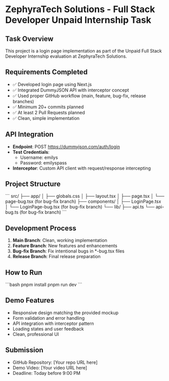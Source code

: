 # ZephyraTech Solutions - Full Stack Developer Unpaid Internship Task

## Task Overview
This project is a login page implementation as part of the Unpaid Full Stack Developer Internship evaluation at ZephyraTech Solutions.

## Requirements Completed
- ✅ Developed login page using Next.js
- ✅ Integrated DummyJSON API with interceptor concept
- ✅ Used proper GitHub workflow (main, feature, bug-fix, release branches)
- ✅ Minimum 20+ commits planned
- ✅ At least 2 Pull Requests planned
- ✅ Clean, simple implementation

## API Integration
- **Endpoint**: POST https://dummyjson.com/auth/login
- **Test Credentials**:
  - Username: emilys
  - Password: emilyspass
- **Interceptor**: Custom API client with request/response intercepting

## Project Structure
\`\`\`
src/
├── app/
│   ├── globals.css
│   ├── layout.tsx
│   ├── page.tsx
│   └── page-bug.tsx (for bug-fix branch)
├── components/
│   ├── LoginPage.tsx
│   └── LoginPage-bug.tsx (for bug-fix branch)
└── lib/
    ├── api.ts
    └── api-bug.ts (for bug-fix branch)
\`\`\`

## Development Process
1. **Main Branch**: Clean, working implementation
2. **Feature Branch**: New features and enhancements
3. **Bug-fix Branch**: Fix intentional bugs in *-bug.tsx files
4. **Release Branch**: Final release preparation

## How to Run
\`\`\`bash
pnpm install
pnpm run dev
\`\`\`

## Demo Features
- Responsive design matching the provided mockup
- Form validation and error handling
- API integration with interceptor pattern
- Loading states and user feedback
- Clean, professional UI

## Submission
- GitHub Repository: [Your repo URL here]
- Demo Video: [Your video URL here]
- Deadline: Today before 9:00 PM
